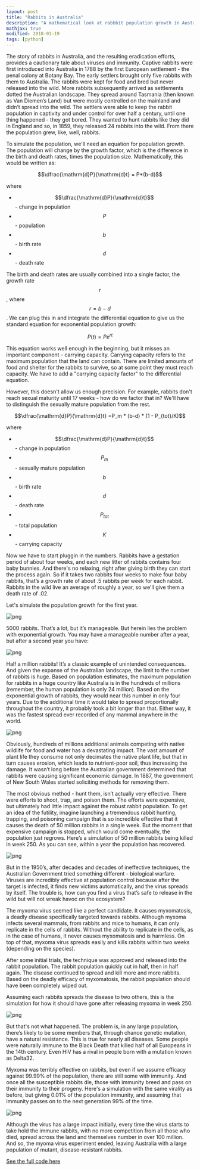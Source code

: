 ```yaml
---
layout: post
title: "Rabbits in Australia"
description: "A mathematical look at rabbbit population growth in Australia"
mathjax: true
modified: 2018-01-19
tags: [python]
---
```


The story of rabbits in Australia, and the resulting eradication efforts, provides a cautionary tale about viruses and immunity. Captive rabbits were first introduced into Australia in 1788 by the first European settlement - the penal colony at Botany Bay. The early settlers brought only five rabbits with them to Australia. The rabbits were kept for food and bred but never released into the wild. More rabbits subsequently arrived as settlements dotted the Australian landscape. They spread around Tasmania (then known as Van Diemen’s Land) but were mostly controlled on the mainland and didn’t spread into the wild.
The settlers were able to keep the rabbit population in captivity and under control for over half a century, until one thing happened - they got bored. They wanted to hunt rabbits like they did in England and so, in 1859, they released 24 rabbits into the wild. From there the population grew, like, well, rabbits.<!--more-->


To simulate the population, we'll need an equation for population growth. The population will change by the growth factor, which is the difference in the birth and death rates, times the population size. Mathematically, this would be written as:

$$\dfrac{\mathrm{d}P}{\mathrm{d}t} = P*(b-d)$$

where

* $$\dfrac{\mathrm{d}P}{\mathrm{d}t}$$ - change in population
* $$P$$ - population
* $$b$$ - birth rate
* $$d$$ - death rate

The birth and death rates are usually combined into a single factor, the growth rate $$r$$, where $$r=b-d$$. We can plug this in and  integrate the differential equation to give us the standard equation for exponential population growth:

$$P(t) = Pe^{rt}$$

This equation works well enough in the beginning, but it misses an important component - carrying capacity. Carrying capacity refers to the maximum population that the land can contain. There are limited amounts of food and shelter for the rabbits to survive, so at some point they must reach capacity. We have to add a "carrying capacity factor" to the differential equation.

However, this doesn't allow us enough precision. For example, rabbits don't reach sexual maturity until 17 weeks - how do we factor that in? We'll have to distinguish the sexually mature population from the rest.

$$\dfrac{\mathrm{d}P}{\mathrm{d}t} =P_m * (b-d) * (1 - P_{tot}/K)$$

where

* $$\dfrac{\mathrm{d}P}{\mathrm{d}t}$$ - change in population
* $$P_m$$ - sexually mature population
* $$b$$ - birth rate
* $$d$$ - death rate
* $$P_{tot}$$ - total population
* $$K$$ - carrying capacity

Now we have to start pluggin in the numbers. Rabbits have a gestation period of about four weeks, and each new litter of rabbits contains four baby bunnies. And there's no relaxing, right after giving birth they can start the process again. So if it takes two rabbits four weeks to make four baby rabbits, that’s a growth rate of about .5 rabbits per week for each rabbit. Rabbits in the wild live an average of roughly a year, so we'll give them a death rate of .02.

Let's simulate the population growth for the first year.

![png](2018-01-19-Rabbits-in-Australia_files/2018-01-19-Rabbits-in-Australia_14_0.png)

5000 rabbits. That’s a lot, but it’s manageable. But herein lies the problem with exponential growth. You may have a manageable number after a year, but after a second year you have:

![png](2018-01-19-Rabbits-in-Australia_files/2018-01-19-Rabbits-in-Australia_17_0.png)

Half a million rabbits! It’s a classic example of unintended consequences. And given the expanse of the Australian landscape, the limit to the number of rabbits is huge. Based on population estimates, the maximum population for rabbits in a huge country like Australia is in the hundreds of millions (remember, the human population is only 24 million). Based on the exponential growth of rabbits, they would near this number in only four years. Due to the additional time it would take to spread proportionally throughout the country, it probably took a bit longer than that. Either way, it was the fastest spread ever recorded of any mammal anywhere in the world.

![png](2018-01-19-Rabbits-in-Australia_files/2018-01-19-Rabbits-in-Australia_20_0.png)

Obviously, hundreds of millions additional animals competing with native wildlife for food and water has a devastating impact. The vast amount of plant life they consume not only decimates the native plant life, but that in turn causes erosion, which leads to nutrient-poor soil, thus increasing the damage. It wasn’t long before the Australian government determined that rabbits were causing significant economic damage. In 1887, the government of New South Wales started soliciting methods for removing them.

The most obvious method - hunt them, isn’t actually very effective. There were efforts to shoot, trap, and poison them. The efforts were expensive, but ultimately had little impact against the robust rabbit population. To get an idea of the futility, imagine launching a tremendous rabbit hunting, trapping, and poisoning campaign that is so incredible effective that it causes the death of 50 million rabbits in a single week. But the moment that expensive campaign is stopped, which would come eventually, the population just regrows. Here’s a simulation of 50 million rabbits being killed in week 250. As you can see, within a year the population has recovered.

![png](2018-01-19-Rabbits-in-Australia_files/2018-01-19-Rabbits-in-Australia_23_0.png)

But in the 1950’s, after decades and decades of ineffective techniques, the Australian Government tried something different - biological warfare. Viruses are incredibly effective at population control because after the target is infected, it finds new victims automatically, and the virus spreads by itself. The trouble is, how can you find a virus that’s safe to release in the wild but will not wreak havoc on the ecosystem?

The myxoma virus seemed like a perfect candidate. It causes myxomatosis, a deadly disease specifically targeted towards rabbits. Although myxoma infects several mammals, from rabbits and mice to humans, it can only replicate in the cells of rabbits. Without the ability to replicate in the cells, as in the case of humans, it never causes myxomatosis and is harmless. On top of that, myxoma virus spreads easily and kills rabbits within two weeks (depending on the species).

After some initial trials, the technique was approved and released into the rabbit population. The rabbit population quickly cut in half, then in half again. The disease continued to spread and kill more and more rabbits. Based on the deadly efficacy of myxomatosis, the rabbit population should have been completely wiped out.

Assuming each rabbits spreads the disease to two others, this is the simulation for how it should have gone after releasing myxoma in week 250.

![png](2018-01-19-Rabbits-in-Australia_files/2018-01-19-Rabbits-in-Australia_26_0.png)

But that's not what happened. The problem is, in any large population, there’s likely to be some members that, through chance genetic mutation, have a natural resistance. This is true for nearly all diseases. Some people were naturally immune to the Black Death that killed half of all Europeans in the 14th century. Even HIV has a rival in people born with a mutation known as Delta32.

Myxoma was terribly effective on rabbits, but even if we assume efficacy against 99.99% of the population, there are still some with immunity. And once all the susceptible rabbits die, those with immunity breed and pass on their immunity to their progeny. Here's a simulation with the same virality as before, but giving 0.01% of the population immunity, and assuming that immunity passes on to the next generation 99% of the time.

![png](2018-01-19-Rabbits-in-Australia_files/2018-01-19-Rabbits-in-Australia_29_0.png)

Although the virus has a large impact initially, every time the virus starts to take hold the immune rabbits, with no more competition from all those who died, spread across the land and themselves number in over 100 million. And so, the myoma virus experiment ended, leaving Australia with a large population of mutant, disease-resistant rabbits.

[See the full code here](https://nbviewer.jupyter.org/github/jss367/JupyterNotebooks/blob/master/2018-01-19-Rabbits-in-Australia.ipynb)
